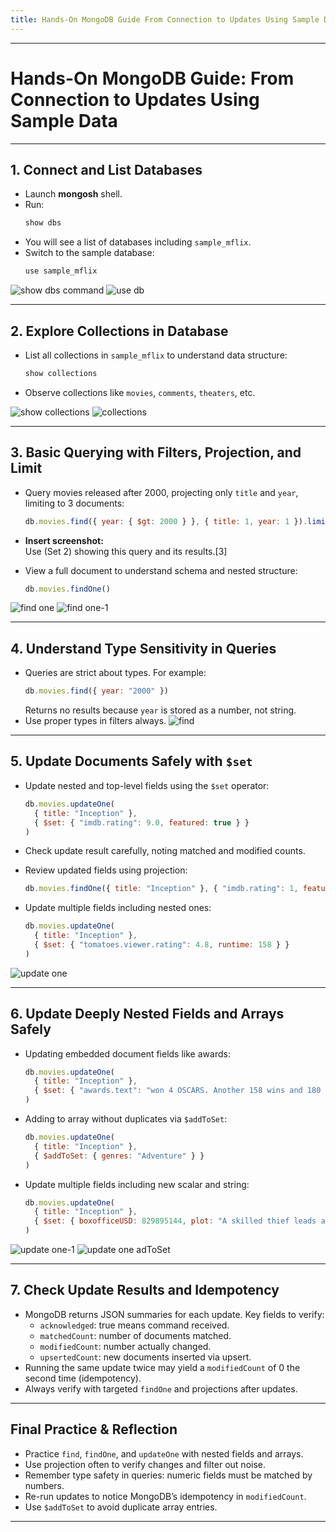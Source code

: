 ```yaml
---
title: Hands-On MongoDB Guide From Connection to Updates Using Sample Data
---
```



***

# Hands-On MongoDB Guide: From Connection to Updates Using Sample Data

***

## 1. Connect and List Databases

- Launch **mongosh** shell.
- Run:
  ```js
  show dbs
  ```
- You will see a list of databases including `sample_mflix`.
- Switch to the sample database:
  ```js
  use sample_mflix
  ```
![show dbs command](/assets/mongodb_blogs/1.show_dbs.png)
![use db](/assets/mongodb_blogs/2.use.png)

***

## 2. Explore Collections in Database

- List all collections in `sample_mflix` to understand data structure:
  ```js
  show collections
  ```
- Observe collections like `movies`, `comments`, `theaters`, etc.

![show collections](/assets/mongodb_blogs/3.show_collections.png)
![collections](/assets/mongodb_blogs/3.1.output.png)

***

## 3. Basic Querying with Filters, Projection, and Limit

- Query movies released after 2000, projecting only `title` and `year`, limiting to 3 documents:
  ```js
  db.movies.find({ year: { $gt: 2000 } }, { title: 1, year: 1 }).limit(3)
  ```
- **Insert screenshot:**  
  Use  (Set 2) showing this query and its results.[3]

- View a full document to understand schema and nested structure:
  ```js
  db.movies.findOne()
  ```
![find one](/assets/mongodb_blogs/4.findOne.png)
![find one-1](/assets/mongodb_blogs/4.1.findOne.png)

***

## 4. Understand Type Sensitivity in Queries

- Queries are strict about types. For example:
  ```js
  db.movies.find({ year: "2000" })
  ```
  Returns no results because `year` is stored as a number, not string.
- Use proper types in filters always.
![find](/assets/mongodb_blogs/5.find.png)

***

## 5. Update Documents Safely with `$set`

- Update nested and top-level fields using the `$set` operator:
  ```js
  db.movies.updateOne(
    { title: "Inception" },
    { $set: { "imdb.rating": 9.0, featured: true } }
  )
  ```
- Check update result carefully, noting matched and modified counts.
- Review updated fields using projection:
  ```js
  db.movies.findOne({ title: "Inception" }, { "imdb.rating": 1, featured: 1, _id: 0 })
  ```


- Update multiple fields including nested ones:
  ```js
  db.movies.updateOne(
    { title: "Inception" },
    { $set: { "tomatoes.viewer.rating": 4.8, runtime: 158 } }
  )
  ```
![update one](/assets/mongodb_blogs/6.updateOne.png)

***

## 6. Update Deeply Nested Fields and Arrays Safely

- Updating embedded document fields like awards:
  ```js
  db.movies.updateOne(
    { title: "Inception" },
    { $set: { "awards.text": "won 4 OSCARS. Another 158 wins and 180 nominations" } }
  )
  ```
- Adding to array without duplicates via `$addToSet`:
  ```js
  db.movies.updateOne(
    { title: "Inception" },
    { $addToSet: { genres: "Adventure" } }
  )
  ```
- Update multiple fields including new scalar and string:
  ```js
  db.movies.updateOne(
    { title: "Inception" },
    { $set: { boxofficeUSD: 829895144, plot: "A skilled thief leads a specialized team..." } }
  )
  ```
![update one-1](/assets/mongodb_blogs/6.1.updateOne.png)
![update one adToSet](/assets/mongodb_blogs/6.2.updateOne_addToSet.png)

***

## 7. Check Update Results and Idempotency

- MongoDB returns JSON summaries for each update. Key fields to verify:
  - `acknowledged`: true means command received.
  - `matchedCount`: number of documents matched.
  - `modifiedCount`: number actually changed.
  - `upsertedCount`: new documents inserted via upsert.
- Running the same update twice may yield a `modifiedCount` of 0 the second time (idempotency).
- Always verify with targeted `findOne` and projections after updates.

***

## Final Practice & Reflection

- Practice `find`, `findOne`, and `updateOne` with nested fields and arrays.
- Use projection often to verify changes and filter out noise.
- Remember type safety in queries: numeric fields must be matched by numbers.
- Re-run updates to notice MongoDB’s idempotency in `modifiedCount`.
- Use `$addToSet` to avoid duplicate array entries.

***
